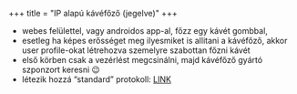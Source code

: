 +++
title = "IP alapú kávéfőző (jegelve)"
+++

* webes felülettel, vagy androidos app-al, főzz egy kávét gombbal,
* esetleg ha képes erősséget meg ilyesmiket is allitani a kávéfőző, akkor user profile-okat létrehozva szemelyre szabottan főzni kávét
* első körben csak a vezérlést megcsinálni, majd kávéfőző gyártó szponzort keresni 😉
* létezik hozzá “standard” protokoll: <a href="http://tools.ietf.org/html/rfc2324" target="_blank">LINK</a>
